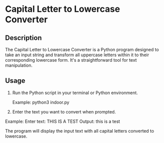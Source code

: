 # Capital Letter to Lowercase Converter

## Description
The Capital Letter to Lowercase Converter is a Python program designed to take an input string and transform all uppercase letters within it to their corresponding lowercase form. It's a straightforward tool for text manipulation.

## Usage
1. Run the Python script in your terminal or Python environment.
   
   Example: python3 indoor.py

2. Enter the text you want to convert when prompted.

Example:
Enter text: THIS IS A TEST
Output: this is a test

The program will display the input text with all capital letters converted to lowercase.

